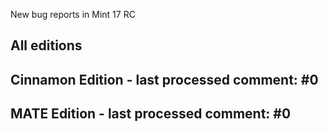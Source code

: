 New bug reports in Mint 17 RC

All editions
-------------		

Cinnamon Edition - last processed comment: #0
---------------------------------------------				
	

MATE Edition - last processed comment: #0
-----------------------------------------
	

